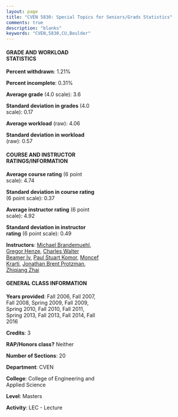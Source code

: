 ```yaml
---
layout: page
title: "CVEN 5830: Special Topics for Seniors/Grads Statistics"
comments: true
description: "blanks"
keywords: "CVEN,5830,CU,Boulder"
---
```

<head>
<script src="https://ajax.googleapis.com/ajax/libs/jquery/2.1.3/jquery.min.js"></script>
<script src="https://dl.dropboxusercontent.com/s/pc42nxpaw1ea4o9/highcharts.js?dl=0"></script>
<!-- <script src="../assets/js/highcharts.js"></script> -->
<style type="text/css">@font-face {
	font-family: "Bebas Neue";
	src: url(https://www.filehosting.org/file/details/544349/BebasNeue Regular.otf) format("opentype");
	}
	h1.Bebas { 
		font-family: "Bebas Neue", Verdana, Tahoma;
	}
</style>
</head>
<body>
	<div id="container" style="float: right; width: 45%; height: 88%; margin-left: 2.5%; margin-right: 2.5%;"></div>
	<script language="JavaScript">
		$(document).ready(function() {
		var chart = {type: 'column'};
		var title = {text: 'Grade Distribution'};
		var xAxis = {categories: ['A','B','C','D','F'],crosshair: true};
		var yAxis = {min: 0,title: {text: 'Percentage'}};
		var tooltip = {headerFormat: '<center><b><span style="font-size:20px">{point.key}</span></b></center>',
		               pointFormat: '<td style="padding:0"><b>{point.y:.1f}%</b></td>',
		               footerFormat: '</table>',shared: true,useHTML: true};
		var plotOptions = {column: {pointPadding: 0.0,borderWidth: 0}};  
		var credits = {enabled: false};var series= [{name: 'Percent',data: [68.3,29.67,1.13,0.0,0.89,]}];
		var json = {};
		json.chart = chart;
		json.title = title;
		json.tooltip = tooltip;
		json.xAxis = xAxis;
		json.yAxis = yAxis;  
		json.series = series;
		json.plotOptions = plotOptions;  
		json.credits = credits;
		$('#container').highcharts(json);
	});
	</script>
</body>
			   
#### GRADE AND WORKLOAD STATISTICS

**Percent withdrawn**: 1.21%

**Percent incomplete**: 0.31%

**Average grade** (4.0 scale): 3.6

**Standard deviation in grades** (4.0 scale): 0.17

**Average workload** (raw): 4.06

**Standard deviation in workload** (raw): 0.57

#### COURSE AND INSTRUCTOR RATINGS/INFORMATION

**Average course rating** (6 point scale): 4.74

**Standard deviation in course rating** (6 point scale): 0.37

**Average instructor rating** (6 point scale): 4.92

**Standard deviation in instructor rating** (6 point scale): 0.49

**Instructors**: <a href='../../instructors/Michael_Brandemuehl'>Michael Brandemuehl</a>, <a href='../../instructors/Gregor_Henze'>Gregor Henze</a>, <a href='../../instructors/Charles_Walter_Beamer_Iv'>Charles Walter Beamer Iv</a>, <a href='../../instructors/Paul_Stuart_Komor'>Paul Stuart Komor</a>, <a href='../../instructors/Moncef_Krarti'>Moncef Krarti</a>, <a href='../../instructors/Jonathan_Brent_Protzman'>Jonathan Brent Protzman</a>, <a href='../../instructors/Zhiqiang_Zhai'>Zhiqiang Zhai</a>

#### GENERAL CLASS INFORMATION

**Years provided**: Fall 2006, Fall 2007, Fall 2008, Spring 2009, Fall 2009, Spring 2010, Fall 2010, Fall 2011, Spring 2013, Fall 2013, Fall 2014, Fall 2016

**Credits**: 3

**RAP/Honors class?** Neither

**Number of Sections**: 20

**Department**: CVEN

**College**: College of Engineering and Applied Science

**Level**: Masters

**Activity**: LEC - Lecture
